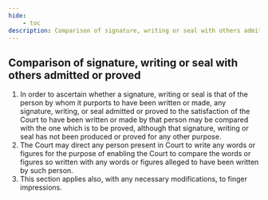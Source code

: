 ```yaml
---
hide:
    - toc
description: Comparison of signature, writing or seal with others admitted or proved
---
```


## Comparison of signature, writing or seal with others admitted or proved

1. In order to ascertain whether a signature, writing or seal is that of the person by whom it purports to have been written or made, any signature, writing, or seal admitted or proved to the satisfaction of the Court to have been written or made by that person may be compared with the one which is to be proved, although that signature, writing or seal has not been produced or proved for any other purpose.
2. The Court may direct any person present in Court to write any words or figures for the purpose of enabling the Court to compare the words or figures so written with any words or figures alleged to have been written by such person.
3. This section applies also, with any necessary modifications, to finger impressions.
